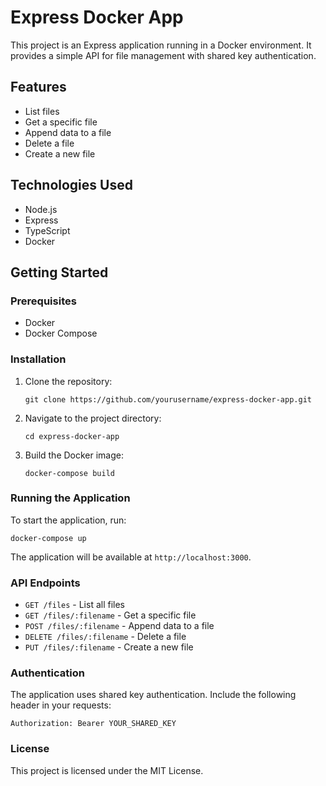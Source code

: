 # Express Docker App

This project is an Express application running in a Docker environment. It provides a simple API for file management with shared key authentication.

## Features

- List files
- Get a specific file
- Append data to a file
- Delete a file
- Create a new file

## Technologies Used

- Node.js
- Express
- TypeScript
- Docker

## Getting Started

### Prerequisites

- Docker
- Docker Compose

### Installation

1. Clone the repository:

   ```
   git clone https://github.com/yourusername/express-docker-app.git
   ```

2. Navigate to the project directory:

   ```
   cd express-docker-app
   ```

3. Build the Docker image:

   ```
   docker-compose build
   ```

### Running the Application

To start the application, run:

```
docker-compose up
```

The application will be available at `http://localhost:3000`.

### API Endpoints

- `GET /files` - List all files
- `GET /files/:filename` - Get a specific file
- `POST /files/:filename` - Append data to a file
- `DELETE /files/:filename` - Delete a file
- `PUT /files/:filename` - Create a new file

### Authentication

The application uses shared key authentication. Include the following header in your requests:

```
Authorization: Bearer YOUR_SHARED_KEY
```

### License

This project is licensed under the MIT License.